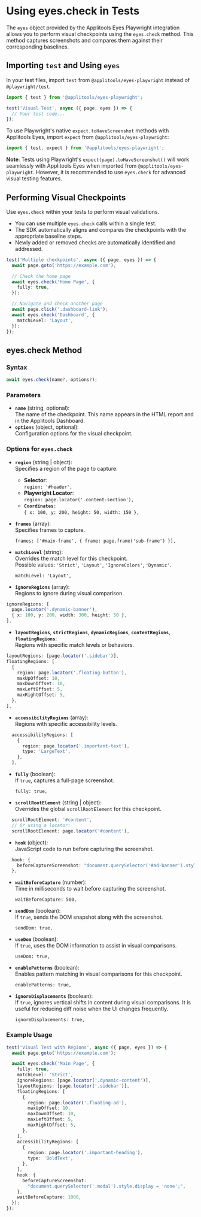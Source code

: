 # Using eyes.check in Tests

The `eyes` object provided by the Applitools Eyes Playwright integration allows you to perform visual checkpoints using the `eyes.check` method. This method captures screenshots and compares them against their corresponding baselines.

## Importing `test` and Using `eyes`

In your test files, import `test` from `@applitools/eyes-playwright` instead of `@playwright/test`.

```typescript
import { test } from '@applitools/eyes-playwright';

test('Visual Test', async ({ page, eyes }) => {
  // Your test code...
});
```

To use Playwright's native `expect.toHaveScreenshot` methods with Applitools Eyes, import `expect` from `@applitools/eyes-playwright`:

```typescript
import { test, expect } from '@applitools/eyes-playwright';
```

**Note**: Tests using Playwright's `expect(page).toHaveScreenshot()` will work seamlessly with Applitools Eyes when imported from `@applitools/eyes-playwright`. However, it is recommended to use `eyes.check` for advanced visual testing features.

## Performing Visual Checkpoints

Use `eyes.check` within your tests to perform visual validations.

- You can use multiple `eyes.check` calls within a single test.
- The SDK automatically aligns and compares the checkpoints with the appropriate baseline steps.
- Newly added or removed checks are automatically identified and addressed.

```typescript
test('Multiple checkpoints', async ({ page, eyes }) => {
  await page.goto('https://example.com');

  // Check the home page
  await eyes.check('Home Page', {
    fully: true,
  });

  // Navigate and check another page
  await page.click('.dashboard-link');
  await eyes.check('Dashboard', {
    matchLevel: 'Layout',
  });
});
```

## eyes.check Method

### Syntax

```typescript
await eyes.check(name?, options?);
```

### Parameters

- **`name`** (string, optional):  
  The name of the checkpoint. This name appears in the HTML report and in the Applitools Dashboard.
- **`options`** (object, optional):  
  Configuration options for the visual checkpoint.

### Options for `eyes.check`

- **`region`** (string | object):  
  Specifies a region of the page to capture.

  - **Selector**:  
    `region: '#header',`
  - **Playwright Locator**:  
    `region: page.locator('.content-section'),`
  - **`Coordinates`**`:`  
    `{ x: 100, y: 200, height: 50, width: 150 },`

- **`frames`** (array):  
  Specifies frames to capture.

  `frames: ['#main-frame', { frame: page.frame('sub-frame') }],`

- **`matchLevel`** (string):  
  Overrides the match level for this checkpoint.  
  Possible values: `'Strict'`, `'Layout'`, `'IgnoreColors'`, `'Dynamic'`.

  `matchLevel: 'Layout',`

- **`ignoreRegions`** (array):  
  Regions to ignore during visual comparison.

```typescript
ignoreRegions: [
  page.locator('.dynamic-banner'),
  { x: 100, y: 200, width: 300, height: 50 },
],
```

- **`layoutRegions`**, **`strictRegions`**, **`dynamicRegions`**, **`contentRegions`**, **`floatingRegions`**:  
  Regions with specific match levels or behaviors.

```typescript
layoutRegions: [page.locator('.sidebar')],
floatingRegions: [
  {
    region: page.locator('.floating-button'),
    maxUpOffset: 10,
    maxDownOffset: 10,
    maxLeftOffset: 5,
    maxRightOffset: 5,
  },
],
```

- **`accessibilityRegions`** (array):  
  Regions with specific accessibility levels.

```typescript
  accessibilityRegions: [
    {
      region: page.locator('.important-text'),
      type: 'LargeText',
    },
  ],
```

- **`fully`** (boolean):  
  If `true`, captures a full-page screenshot.

  `fully: true,`

- **`scrollRootElement`** (string | object):  
  Overrides the global `scrollRootElement` for this checkpoint.

```typescript
  scrollRootElement: '#content',
  // Or using a locator:
  scrollRootElement: page.locator('#content'),
```

- **`hook`** (object):  
  JavaScript code to run before capturing the screenshot.

```typescript
  hook: {
    beforeCaptureScreenshot: "document.querySelector('#ad-banner').style.display = 'none';",
  },
```

- **`waitBeforeCapture`** (number):  
  Time in milliseconds to wait before capturing the screenshot.

  `waitBeforeCapture: 500,`

- **`sendDom`** (boolean):  
  If `true`, sends the DOM snapshot along with the screenshot.

  `sendDom: true,`

- **`useDom`** (boolean):  
  If `true`, uses the DOM information to assist in visual comparisons.

  `useDom: true,`

- **`enablePatterns`** (boolean):  
  Enables pattern matching in visual comparisons for this checkpoint.

  `enablePatterns: true,`

- **`ignoreDisplacements`** (boolean):  
  If `true`, ignores vertical shifts in content during visual comparisons. It is useful for reducing diff noise when the UI changes frequently.

  `ignoreDisplacements: true,`

### Example Usage

```typescript
test('Visual Test with Regions', async ({ page, eyes }) => {
  await page.goto('https://example.com');

  await eyes.check('Main Page', {
    fully: true,
    matchLevel: 'Strict',
    ignoreRegions: [page.locator('.dynamic-content')],
    layoutRegions: [page.locator('.sidebar')],
    floatingRegions: [
      {
        region: page.locator('.floating-ad'),
        maxUpOffset: 10,
        maxDownOffset: 10,
        maxLeftOffset: 5,
        maxRightOffset: 5,
      },
    ],
    accessibilityRegions: [
      {
        region: page.locator('.important-heading'),
        type: 'BoldText',
      },
    ],
    hook: {
      beforeCaptureScreenshot:
        "document.querySelector('.modal').style.display = 'none';",
    },
    waitBeforeCapture: 1000,
  });
});
```
